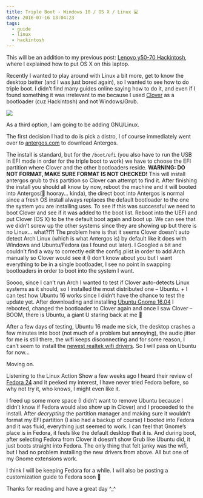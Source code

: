 ```yaml
---
title: Triple Boot - Windows 10 / OS X / Linux 💻
date: 2016-07-16 13:04:23
tags:
  - guide
  - linux
  - hackintosh
---
```


This will be an addition to my previous post: [Lenovo y50-70 Hackintosh](/lenovo-y50-70-hackintosh), where I explained how to put OS X on this laptop.

Recently I wanted to play around with Linux a bit more, get to know the desktop better (and I was just bored again), so I wanted to see how to do triple boot. I didn’t find many guides online saying how to do it, and even if I found something it was irrelevant to me because I used [Clover](https://sourceforge.net/projects/cloverefiboot) as a bootloader (cuz Hackintosh) and not Windows/Grub.

<!--more-->

![](/images/quad-boot.jpg)

As a third option, I am going to be adding GNU/Linux.

The first decision I had to do is pick a distro, I of course immediately went over to [antergos.com](https://antergos.com) to download Antergos.

The install is standard, but for the `/boot/efi` (you also have to run the USB in EFI mode in order for the triple boot to work) we have to choose the EFI partition where Clover and the other bootloaders reside.
**WARNING: DO NOT FORMAT, MAKE SURE FORMAT IS NOT CHECKED!**
This will install antergos grub to this partition so Clover can attempt to find it. After finishing the install you should all know by now, reboot the machine and it will booted into Antergos(🙌 hooray… kinda), the direct boot into Antergos is normal since a fresh OS install always replaces the default bootloader to the one the system you are installing uses. To see if this was successful we need to boot Clover and see if it was added to the boot list. Reboot into the UEFI and put Clover (OS X) to be the default boot again and boot up. 
We can see that we didn’t screw up the other systems since they are showing up but there is no Linux… what?!?! The problem here is that it seems Clover doesn’t auto detect Arch Linux (which is what Antergos is) by default like it does with Windows and Ubuntu/Fedora (as I found out later). I Googled a bit and couldn’t find a way to correctly edit the config.plist in order to add Arch manually so Clover would see it (I don’t know about you but I want everything to be in a single bootloader, I see no point in swapping bootloaders in order to boot into the system I want.

Soooo, since I can’t run Arch I wanted to test if Clover auto-detects Linux systems as it should, so I installed the most distributed one – Ubuntu. + I can test how Ubuntu 16 works since I didn’t have the chance to test the update yet. After downloading and installing [Ubuntu Gnome 16.04](https://ubuntugnome.org/ubuntu-gnome-16-04-lts-is-here) I rebooted, changed the bootloader to Clover again and once I saw Clover – BOOM, there is Ubuntu, a giant U staring back at me 🙂

After a few days of testing, Ubuntu 16 made me sick, the desktop crashes a few minutes into boot (not much of a problem but annoying), the audio jitter for me is still there, the wifi keeps disconnecting and for some reason, I can’t seem to install the [newest realtek wifi drivers](https://github.com/lwfinger/rtlwifi_new). So I will pass on Ubuntu for now…

Moving on.

Listening to the Linux Action Show a few weeks ago I heard their review of [Fedora 24](https://getfedora.org/en/workstation/download) and it peeked my interest, I have never tried Fedora before, so why not try it, who knows, I might even like it. 

I freed up some more space (I didn’t want to remove Ubuntu because I didn’t know if Fedora would also show up in Clover) and I proceeded to the install. After *decrypting* the partition manager and making sure it wouldn’t format my EFI partition (I also had a backup of course) I booted into Fedora and it was fluid, everything just seemed to work. I can feel that Gnome’s place is in Fedora, it feels like the default desktop that it is. And during boot, after selecting Fedora from Clover it doesn’t show Grub like Ubuntu did, it just boots straight into Fedora. The only thing that felt janky was the wifi, but I had no problem installing the new drivers from above. All but one of my Gnome extensions work.

I think I will be keeping Fedora for a while. I will also be posting a customization guide to Fedora soon 🙂

Thanks for reading and have a great day ^_^

